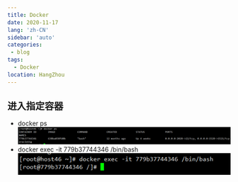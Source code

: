 ```yaml
---
title: Docker
date: 2020-11-17
lang: 'zh-CN'
sidebar: 'auto'
categories:
 - blog
tags: 
  - Docker
location: HangZhou
---
```


## 进入指定容器
 - docker ps
    ![](/docker1.png)
 - docker exec -it 779b37744346 /bin/bash
    ![](/docker2.png)
